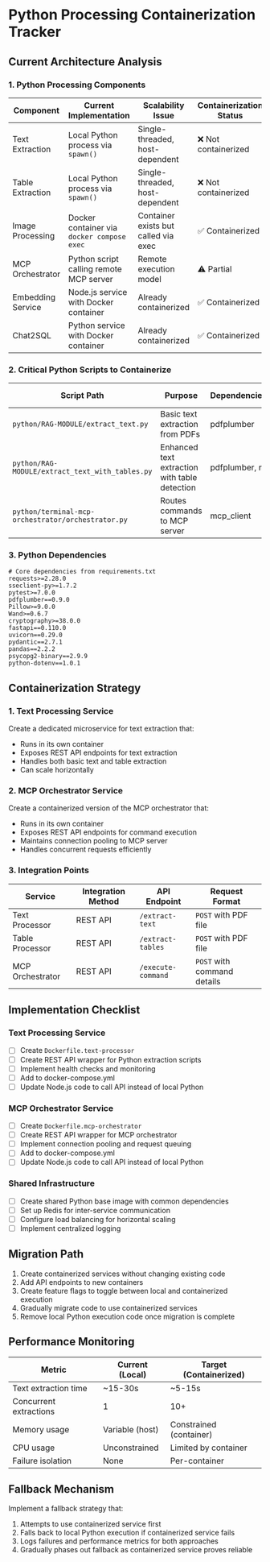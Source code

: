 # Python Processing Containerization Tracker

## Current Architecture Analysis

### 1. Python Processing Components

| Component | Current Implementation | Scalability Issue | Containerization Status |
|-----------|------------------------|-------------------|-------------------------|
| Text Extraction | Local Python process via `spawn()` | Single-threaded, host-dependent | ❌ Not containerized |
| Table Extraction | Local Python process via `spawn()` | Single-threaded, host-dependent | ❌ Not containerized |
| Image Processing | Docker container via `docker compose exec` | Container exists but called via exec | ✅ Containerized |
| MCP Orchestrator | Python script calling remote MCP server | Remote execution model | ⚠️ Partial |
| Embedding Service | Node.js service with Docker container | Already containerized | ✅ Containerized |
| Chat2SQL | Python service with Docker container | Already containerized | ✅ Containerized |

### 2. Critical Python Scripts to Containerize

| Script Path | Purpose | Dependencies | Current Invocation |
|-------------|---------|--------------|-------------------|
| `python/RAG-MODULE/extract_text.py` | Basic text extraction from PDFs | pdfplumber | Local Python spawn |
| `python/RAG-MODULE/extract_text_with_tables.py` | Enhanced text extraction with table detection | pdfplumber, re | Local Python spawn |
| `python/terminal-mcp-orchestrator/orchestrator.py` | Routes commands to MCP server | mcp_client | Local Python spawn |

### 3. Python Dependencies

```
# Core dependencies from requirements.txt
requests>=2.28.0
sseclient-py>=1.7.2
pytest>=7.0.0 
pdfplumber==0.9.0
Pillow>=9.0.0
Wand>=0.6.7
cryptography>=38.0.0 
fastapi==0.110.0
uvicorn==0.29.0
pydantic==2.7.1
pandas==2.2.2
psycopg2-binary==2.9.9
python-dotenv==1.0.1
```

## Containerization Strategy

### 1. Text Processing Service

Create a dedicated microservice for text extraction that:
- Runs in its own container
- Exposes REST API endpoints for text extraction
- Handles both basic text and table extraction
- Can scale horizontally

### 2. MCP Orchestrator Service

Create a containerized version of the MCP orchestrator that:
- Runs in its own container
- Exposes REST API endpoints for command execution
- Maintains connection pooling to MCP server
- Handles concurrent requests efficiently

### 3. Integration Points

| Service | Integration Method | API Endpoint | Request Format |
|---------|-------------------|--------------|----------------|
| Text Processor | REST API | `/extract-text` | `POST` with PDF file |
| Table Processor | REST API | `/extract-tables` | `POST` with PDF file |
| MCP Orchestrator | REST API | `/execute-command` | `POST` with command details |

## Implementation Checklist

### Text Processing Service

- [ ] Create `Dockerfile.text-processor`
- [ ] Create REST API wrapper for Python extraction scripts
- [ ] Implement health checks and monitoring
- [ ] Add to docker-compose.yml
- [ ] Update Node.js code to call API instead of local Python

### MCP Orchestrator Service

- [ ] Create `Dockerfile.mcp-orchestrator`
- [ ] Create REST API wrapper for MCP orchestrator
- [ ] Implement connection pooling and request queuing
- [ ] Add to docker-compose.yml
- [ ] Update Node.js code to call API instead of local Python

### Shared Infrastructure

- [ ] Create shared Python base image with common dependencies
- [ ] Set up Redis for inter-service communication
- [ ] Configure load balancing for horizontal scaling
- [ ] Implement centralized logging

## Migration Path

1. Create containerized services without changing existing code
2. Add API endpoints to new containers
3. Create feature flags to toggle between local and containerized execution
4. Gradually migrate code to use containerized services
5. Remove local Python execution code once migration is complete

## Performance Monitoring

| Metric | Current (Local) | Target (Containerized) |
|--------|----------------|------------------------|
| Text extraction time | ~15-30s | ~5-15s |
| Concurrent extractions | 1 | 10+ |
| Memory usage | Variable (host) | Constrained (container) |
| CPU usage | Unconstrained | Limited by container |
| Failure isolation | None | Per-container |

## Fallback Mechanism

Implement a fallback strategy that:
1. Attempts to use containerized service first
2. Falls back to local Python execution if containerized service fails
3. Logs failures and performance metrics for both approaches
4. Gradually phases out fallback as containerized service proves reliable 